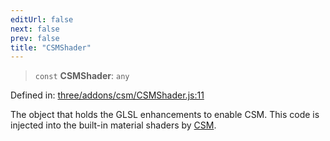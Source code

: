 ```yaml
---
editUrl: false
next: false
prev: false
title: "CSMShader"
---
```


> `const` **CSMShader**: `any`

Defined in: [three/addons/csm/CSMShader.js:11](https://github.com/DefinitelyMaybe/three-i18n/blob/fa57b79433d1c349ffb23a78727299c8d4190136/three/addons/csm/CSMShader.js#L11)

The object that holds the GLSL enhancements to enable CSM. This
code is injected into the built-in material shaders by [CSM](/addons/classes/csm/).
